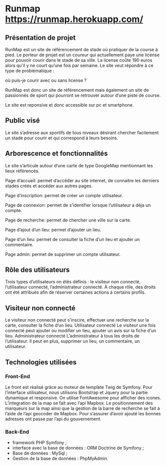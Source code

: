 # Runmap https://runmap.herokuapp.com/

## Présentation de projet
RunMap est un site de référencement de stade où pratiquer de la course à pied.
Le porteur de projet est un coureur qui actuellement paye une license pour pouvoir courir dans le stade de sa ville. La license coûte 190 euros alors qu'il y ne court qu’une fois par semaine. Le site veut répondre à ce type de problématique : 

où puis-je courir avec ou sans license ? 

RunMap est donc un site de référencement mais également un site de passionnés de sport qui pourront se retrouver autour d’une piste de course.

Le site est reponsive et donc accessible sur pc et smartphone.

## Public visé
Le site s’adresse aux sportifs de tous niveaux désirant chercher facilement un stade pour courir et qui correspond à leurs besoins. 

## Arborescence et fonctionnalités
Le site s’articule autour d’une carte de type GoogleMap mentionnant les lieux référencés.

Page d’accueil: permet d’accéder au site internet, de connaitre les derniers stades créés et accéder aux autres pages.

Page d’inscription: permet de créer un compte utilisateur.

Page de connexion: permet de s’identifier lorsque l’utilisateur a déja un compte.

Page de recherche: permet de chercher une ville sur la carte.

Page d’ajout d’un lieu: permet d’ajouter un lieu.

Page d’un lieu: permet de consulter la fiche d’un lieu et ajouter un commentaire.

Page admin: permet de supprimer un compte utilisateur.

## Rôle des utilisateurs
Trois types d’utilisateurs on étés définis : le visiteur non connecté, l’utilisateur connecté, l’administrateur connecté. À chaque rôle, des droits ont été attribués afin de réserver certaines actions à certains profils.

## Visiteur non connecté
Le visiteur non connecté peut s’inscire, effectuer une recherche sur la carte, consulter la fiche d’un lieu.
Utilisateur connecté
Le visiteur une fois connecté peut ajouter ou modifier un lieu, ajouter un avis sur la fiche d’un lieu. 
Administrateur connecté 
L’administrateur à tous les droits de l’utilisateur. Il peut en plus, supprimer un lieu, un commentaire, un utilisateur.

## Technologies utilisées
### Front-End
Le front est réalisé grâce au moteur de template Twig de Symfony. 
Pour l’interface utilisateur, nous utilisons Bootstrap et Jquery pour la partie dynamique et responsive.
On utilise FontAwesome pour afficher des icones. 
L’integration de la map se fait avec l’api Mapbox.
Le positionnement des marqueurs sur la map ainsi que la gestion de la barre de recherche se fait à l’aide de l’api geocoder de Mapbox.
Pour s’assurer d’avoir ajouté les bonnes adresses ont passe par l’api du gouvernement.
### Back-End
* framework PHP Symfony ;
* interface avec la base de données : ORM Doctrine de Symfony ;
* Base de données : MySql ;
* Gestion de la base de données : PhpMyAdmin.
